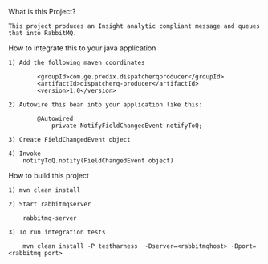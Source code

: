 What is this Project?

	This project produces an Insight analytic compliant message and queues that into RabbitMQ. 

How to integrate this to your java application

	1) Add the following maven coordinates

			<groupId>com.ge.predix.dispatcherqproducer</groupId>
			<artifactId>dispatcherq-producer</artifactId>
			<version>1.0</version>

	2) Autowire this bean into your application like this:
	
		    @Autowired
         	    private NotifyFieldChangedEvent notifyToQ;

	3) Create FieldChangedEvent object

	4) Invoke
		notifyToQ.notify(FieldChangedEvent object)

How to build this project

	1) mvn clean install

	2) Start rabbitmqserver

	    rabbitmq-server

	3) To run integration tests

		mvn clean install -P testharness  -Dserver=<rabbitmqhost> -Dport=<rabbitmq port>
